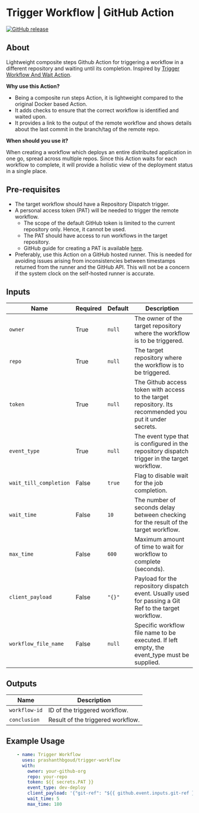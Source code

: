 # Trigger Workflow | GitHub Action

[![GitHub release](https://img.shields.io/badge/release-v1.0-blue?logo=github&style=for-the-badge)](https://github.com/Eaton-Vance-Corp/workflow-dispatcher/releases/latest)

## About

Lightweight composite steps Github Action for triggering a workflow in a different repository and waiting until its completion. Inspired by [Trigger Workflow And Wait Action](https://github.com/convictional/trigger-workflow-and-wait).

**Why use this Action?**

* Being a composite run steps Action, it is lightweight compared to the original Docker based Action.
* It adds checks to ensure that the correct workflow is identified and waited upon.
* It provides a link to the output of the remote workflow and shows details about the last commit in the branch/tag of the remote repo.

**When should you use it?**

When creating a workflow which deploys an entire distributed application in one go, spread across multiple repos. Since this Action waits for each workflow to complete, it will provide a holistic view of the deployment status in a single place.

## Pre-requisites

* The target workflow should have a Repository Dispatch trigger.
* A personal access token (PAT) will be needed to trigger the remote workflow.
    * The scope of the default GitHub token is limited to the current repository only. Hence, it cannot be used.
    * The PAT should have access to run workflows in the target repository.
    * GitHub guide for creating a PAT is available [here](https://docs.github.com/en/free-pro-team@latest/github/authenticating-to-github/creating-a-personal-access-token).
* Preferably, use this Action on a GitHub hosted runner. This is needed for avoiding issues arising from inconsistencies between timestamps returned from the runner and the GitHub API. This will not be a concern if the system clock on the self-hosted runner is accurate.

## Inputs

| Name                    | Required   | Default | Description                                                               |
| ----------------------- | ---------- | ------- | ------------------------------------------------------------------------- |
| `owner`                 | True       | `null`  | The owner of the target repository where the workflow is to be triggered. |
| `repo`                  | True       | `null`  | The target repository where the workflow is to be triggered.              |
| `token `                | True       | `null`  | The Github access token with access to the target repository. Its recommended you put it under secrets. |
| `event_type`            | True       | `null`  | The event type that is configured in the repository dispatch trigger in the target workflow. |
| `wait_till_completion`  | False      | `true`  | Flag to disable wait for the job completion.                              |
| `wait_time`             | False      | `10`    | The number of seconds delay between checking for the result of the target workflow. |
| `max_time`              | False      | `600`   | Maximum amount of time to wait for workflow to complete (seconds). |
| `client_payload`        | False      | `"{}"`  | Payload for the repository dispatch event. Usually used for passing a Git Ref to the target workflow. |
| `workflow_file_name`    | False      | `null`  | Specific workflow file name to be executed. If left empty, the event_type must be supplied. |

## Outputs

| Name            | Description                      |
| --------------- | -------------------------------- |
| `workflow-id`   | ID of the triggered workflow.    |
| `conclusion`    | Result of the triggered workflow.|


## Example Usage

``` yaml
    - name: Trigger Workflow
      uses: prashanthbgoud/trigger-workflow
      with:
        owner: your-github-org
        repo: your-repo
        token: ${{ secrets.PAT }}
        event_type: dev-deploy
        client_payload: '{"git-ref": "${{ github.event.inputs.git-ref }}"}'
        wait_time: 5
        max_time: 180
```
